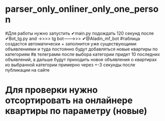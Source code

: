 # parser_only_onliner_only_one_person
#Для работы нужно запустить ✔main.py  подождать 120 секунд после ✔Bot_tg.py and ->>>>      tg bot--->>> ✔@Aladin_mf_bot
#таблица создастся автоматически + заполнится уже существующими объявлениями и туда постоянно будут добавляться новые квартиры по категориям
#в телеграмм после выбора категории придет 10 последних объявлений, а дальше будут приходить новое объявления о квартирах из выбранной категории примерно через +-3 секунды после публикации на сайте
# Для проверки нужно отсортировать на онлайнере квартиры  по параметру (новые)
